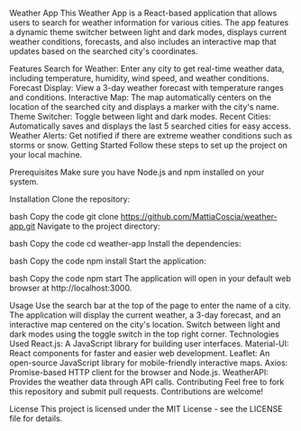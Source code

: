 Weather App
This Weather App is a React-based application that allows users to search for weather information for various cities. The app features a dynamic theme switcher between light and dark modes, displays current weather conditions, forecasts, and also includes an interactive map that updates based on the searched city's coordinates.

Features
Search for Weather: Enter any city to get real-time weather data, including temperature, humidity, wind speed, and weather conditions.
Forecast Display: View a 3-day weather forecast with temperature ranges and conditions.
Interactive Map: The map automatically centers on the location of the searched city and displays a marker with the city's name.
Theme Switcher: Toggle between light and dark modes.
Recent Cities: Automatically saves and displays the last 5 searched cities for easy access.
Weather Alerts: Get notified if there are extreme weather conditions such as storms or snow.
Getting Started
Follow these steps to set up the project on your local machine.

Prerequisites
Make sure you have Node.js and npm installed on your system.

Installation
Clone the repository:

bash
Copy the code
git clone https://github.com/MattiaCoscia/weather-app.git
Navigate to the project directory:

bash
Copy the code
cd weather-app
Install the dependencies:

bash
Copy the code
npm install
Start the application:

bash
Copy the code
npm start
The application will open in your default web browser at http://localhost:3000.

Usage
Use the search bar at the top of the page to enter the name of a city.
The application will display the current weather, a 3-day forecast, and an interactive map centered on the city's location.
Switch between light and dark modes using the toggle switch in the top right corner.
Technologies Used
React.js: A JavaScript library for building user interfaces.
Material-UI: React components for faster and easier web development.
Leaflet: An open-source JavaScript library for mobile-friendly interactive maps.
Axios: Promise-based HTTP client for the browser and Node.js.
WeatherAPI: Provides the weather data through API calls.
Contributing
Feel free to fork this repository and submit pull requests. Contributions are welcome!

License
This project is licensed under the MIT License - see the LICENSE file for details.
